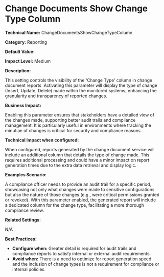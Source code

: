 # Change Documents Show Change Type Column

**Technical Name:** ChangeDocumentsShowChangeTypeColumn

**Category:** Reporting

**Default Value:**

**Impact Level:** Medium

**Description:**

This setting controls the visibility of the 'Change Type' column in change document reports. Activating this parameter will display the type of change (Insert, Update, Delete) made within the monitored systems, enhancing the granularity and transparency of reported changes.

**Business Impact:**

Enabling this parameter ensures that stakeholders have a detailed view of the changes made, supporting better audit trails and compliance management. It is particularly useful in environments where tracking the minutiae of changes is critical for security and compliance reasons.

**Technical Impact when configured:**

When configured, reports generated by the change document service will include an additional column that details the type of change made. This requires additional processing and could have a minor impact on report generation times due to the extra data retrieval and display logic.

**Examples Scenario:**

A compliance officer needs to provide an audit trail for a specific period, showcasing not only what changes were made to sensitive configurations but also the nature of those changes (e.g., were critical permissions granted or revoked). With this parameter enabled, the generated report will include a dedicated column for the change type, facilitating a more thorough compliance review.

**Related Settings:** 

N/A

**Best Practices:** 

- **Configure when:** Greater detail is required for audit trails and compliance reports to satisfy internal or external audit requirements.
- **Avoid when:** There is a need to optimize for report generation speed and the inclusion of change types is not a requirement for compliance or internal policies.